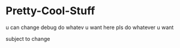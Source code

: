 # Pretty-Cool-Stuff




u can change debug do whatev u want here
pls do whatever u want 






subject to change
